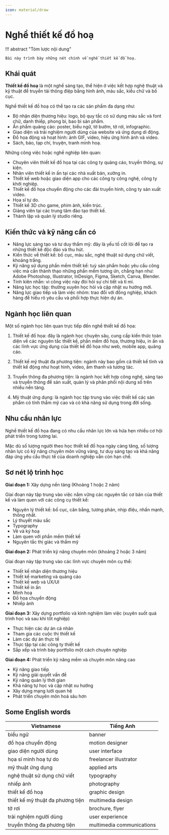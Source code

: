```yaml
---
icon: material/draw
---
```


# Nghề thiết kế đồ hoạ

!!! abstract "Tóm lược nội dung"

    Bài này trình bày những nét chính về nghề thiết kế đồ hoạ.

## Khái quát

**Thiết kế đồ hoạ** là một nghề sáng tạo, thể hiện ở việc kết hợp nghệ thuật và kỹ thuật để truyền tải thông điệp bằng hình ảnh, màu sắc, kiểu chữ và bố cục.

Nghề thiết kế đồ hoạ có thể tạo ra các sản phẩm đa dạng như:

- Bộ nhận diện thương hiệu: logo, bộ quy tắc có sử dụng màu sắc và font chữ, danh thiếp, phong bì, bao bì sản phẩm.
- Ấn phẩm quảng cáo: poster, biểu ngữ, tờ bướm, tờ rơi, infographic.
- Giao diện và trải nghiệm người dùng của website và ứng dụng di động.
- Đồ họa động và hoạt hình: ảnh GIF, video, hiệu ứng hình ảnh và video.
- Sách, báo, tạp chí, truyện, tranh minh hoạ.

Những công việc hoặc nghề nghiệp liên quan:

- Chuyên viên thiết kế đồ họa tại các công ty quảng cáo, truyền thông, sự kiện.
- Nhân viên thiết kế in ấn tại các nhà xuất bản, xưởng in.
- Thiết kế web hoặc giao diện app cho các công ty công nghệ, công ty khởi nghiệp.
- Thiết kế đồ họa chuyển động cho các đài truyền hình, công ty sản xuất video.
- Họa sĩ tự do.
- Thiết kế 3D cho game, phim ảnh, kiến trúc.
- Giảng viên tại các trung tâm đào tạo thiết kế.
- Thành lập và quản lý studio riêng.

## Kiến thức và kỹ năng cần có

- Năng lực sáng tạo và tư duy thẩm mỹ: đây là yếu tố cốt lõi để tạo ra những thiết kế độc đáo và thu hút.
- Kiến thức về thiết kế: bố cục, màu sắc, nghệ thuật sử dụng chữ viết, khoảng trắng.
- Kỹ năng sử dụng phần mềm thiết kế: tuỳ sản phẩm hoặc yêu cầu công việc mà cần thành thạo những phần mềm tương ứn, chẳng hạn như: Adobe Photoshop, Illustrator, InDesign, Figma, Sketch, Canva, Blender.
- Tính kiên nhẫn: vì công việc này đòi hỏi sự chi tiết và tỉ mỉ.
- Năng lực học tập: thường xuyên học hỏi và cập nhật xu hướng mới.
- Năng lực giao tiếp và làm việc nhóm: trao đổi với đồng nghiệp, khách hàng để hiểu rõ yêu cầu và phối hợp thực hiện dự án.

## Ngành học liên quan

Một số ngành học liên quan trực tiếp đến nghề thiết kế đồ họa:

1. Thiết kế đồ họa: đây là ngành học chuyên sâu, cung cấp kiến thức toàn diện về các nguyên tắc thiết kế, phần mềm đồ họa, thương hiệu, in ấn và các lĩnh vực ứng dụng của thiết kế đồ họa như web, mobile app, quảng cáo.

2. Thiết kế mỹ thuật đa phương tiện: ngành này bao gồm cả thiết kế tĩnh và thiết kế động như hoạt hình, video, âm thanh và tương tác.

3. Truyền thông đa phương tiện: là ngành học kết hợp công nghệ, sáng tạo và truyền thông để sản xuất, quản lý và phân phối nội dung số trên nhiều nền tảng.

4. Mỹ thuật ứng dụng: là ngành học tập trung vào việc thiết kế các sản phẩm có tính thẩm mỹ cao và có khả năng sử dụng trong đời sống.

## Nhu cầu nhân lực

Nghề thiết kế đồ họa đang có nhu cầu nhân lực lớn và hứa hẹn nhiều cơ hội phát triển trong tương lai.

Mặc dù số lượng người theo học thiết kế đồ họa ngày càng tăng, số lượng nhân lực có kỹ năng chuyên môn vững vàng, tư duy sáng tạo và khả năng đáp ứng yêu cầu thực tế của doanh nghiệp vẫn còn hạn chế.

## Sơ nét lộ trình học

**Giai đoạn 1:** Xây dựng nền tảng (Khoảng 1 hoặc 2 năm)

Giai đoạn này tập trung vào việc nắm vững các nguyên tắc cơ bản của thiết kế và làm quen với các công cụ thiết kế:

- Nguyên lý thiết kế: bố cục, cân bằng, tương phản, nhịp điệu, nhấn mạnh, thống nhất.
- Lý thuyết màu sắc
- Typography
- Vẽ và ký hoạ
- Làm quen với phần mềm thiết kế
- Nguyên tắc thị giác và thẩm mỹ

**Giai đoạn 2:** Phát triển kỹ năng chuyên môn (khoảng 2 hoặc 3 năm)

Giai đoạn này tập trung vào các lĩnh vực chuyên môn cụ thể:

- Thiết kế nhận diện thương hiệu
- Thiết kế marketing và quảng cáo
- Thiết kế web và UX/UI
- Thiết kế in ấn
- Minh hoạ
- Đồ họa chuyển động
- Nhiếp ảnh

**Giai đoạn 3:** Xây dựng portfolio và kinh nghiệm làm việc (xuyên suốt quá trình học và sau khi tốt nghiệp)

- Thực hiện các dự án cá nhân
- Tham gia các cuộc thi thiết kế
- Làm các dự án thực tế
- Thực tập tại các công ty thiết kế
- Sắp xếp và trình bày portfolio một cách chuyên nghiệp

**Giai đoạn 4:** Phát triển kỹ năng mềm và chuyên môn nâng cao

- Kỹ năng giao tiếp
- Kỹ năng giải quyết vấn đề
- Kỹ năng quản lý thời gian
- Khả năng tự học và cập nhật xu hướng
- Xây dựng mạng lưới quan hệ
- Phát triển chuyên môn hoá sâu hơn

## Some English words

| Vietnamese | Tiếng Anh | 
| --- | --- |
| biểu ngữ | banner |
| đồ họa chuyển động | motion designer |
| giao diện người dùng | user interface |
| họa sĩ minh hoạ tự do | freelancer illustrator |
| mỹ thuật ứng dụng | applied arts |
| nghệ thuật sử dụng chữ viết | typography |
| nhiếp ảnh | photography |
| thiết kế đồ hoạ | graphic design |
| thiết kế mỹ thuật đa phương tiện | multimedia design |
| tờ rơi | brochure, flyer |
| trải nghiệm người dùng | user experience |
| truyền thông đa phương tiện | multimedia communications |
